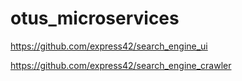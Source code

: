# otus_microservices

https://github.com/express42/search_engine_ui

https://github.com/express42/search_engine_crawler